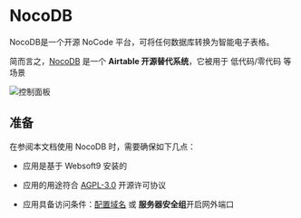 # NocoDB

NocoDB是一个开源 NoCode 平台，可将任何数据库转换为智能电子表格。

简而言之，[NocoDB](https://www.nocodb.com/) 是一个 **Airtable 开源替代系统**，它被用于 低代码/零代码  等场景


![控制面板](https://libs.websoft9.com/Websoft9/DocsPicture/zh/nocodb/nocodb-gui-websoft9.png)


## 准备

在参阅本文档使用 NocoDB 时，需要确保如下几点：

- 应用是基于 Websoft9 安装的

- 应用的用途符合 [AGPL-3.0](https://opensource.org/licenses/AGPL-3.0) 开源许可协议

- 应用具备访问条件：[配置域名](./guide/appsetdomain) 或 **服务器安全组**开启网外端口